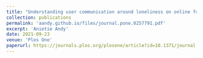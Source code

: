 ```yaml
---
title: "Understanding user communication around loneliness on online forums"
collection: publications
permalink: 'aandy.github.io/files/journal.pone.0257791.pdf'
excerpt: 'Anietie Andy'
date: 2021-09-23
venue: 'Plos One'
paperurl: https://journals.plos.org/plosone/article?id=10.1371/journal.pone.0257791
---
```





